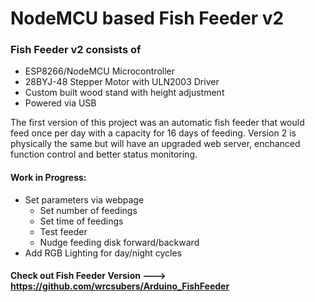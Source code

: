 # NodeMCU based Fish Feeder v2

### Fish Feeder v2 consists of
* ESP8266/NodeMCU Microcontroller
* 28BYJ-48 Stepper Motor with ULN2003 Driver
* Custom built wood stand with height adjustment
* Powered via USB

The first version of this project was an automatic fish feeder that would feed once per day with a capacity for 16 days of feeding.  Version 2 is physically the same but will have an upgraded web server, enchanced function control and better status monitoring.

#### Work in Progress:
* Set parameters via webpage
  * Set number of feedings
  * Set time of feedings
  * Test feeder
  * Nudge feeding disk forward/backward
* Add RGB Lighting for day/night cycles

#### Check out Fish Feeder Version ---> https://github.com/wrcsubers/Arduino_FishFeeder
